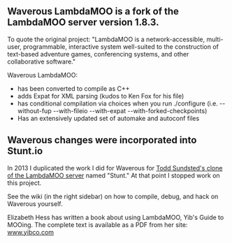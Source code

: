 ## Waverous LambdaMOO is a fork of the LambdaMOO server version 1.8.3.

To quote the original project: "LambdaMOO is a network-accessible, multi-user, programmable, interactive system well-suited to the construction of text-based adventure games, conferencing systems, and other collaborative software."

Waverous LambdaMOO:

* has been converted to compile as C++
* adds Expat for XML parsing (kudos to Ken Fox for his file)
* has conditional compilation via choices when you run ./configure (i.e. --without-fup --with-fileio --with-expat --with-forked-checkpoints)
* Has an extensively updated set of automake and autoconf files

## Waverous changes were incorporated into Stunt.io

In 2013 I duplicated the work I did for Waverous for [Todd Sundsted's clone of the LambdaMOO server](https://github.com/toddsundsted/stunt) named "Stunt." At that point I stopped work on this project.

See the wiki (in the right sidebar) on how to compile, debug, and hack on Waverous yourself.

Elizabeth Hess has written a book about using LambdaMOO, Yib's Guide to MOOing. The complete text is available as a PDF from her site: www.yibco.com 
